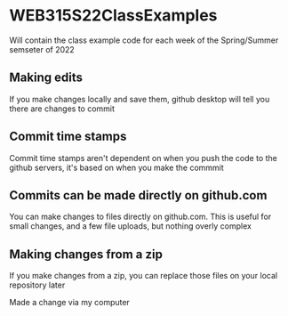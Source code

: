 # WEB315S22ClassExamples

Will contain the class example code for each week of the Spring/Summer semseter of 2022

## Making edits

If you make changes locally and save them, github desktop will tell you there are changes to commit

## Commit time stamps

Commit time stamps aren't dependent on when you push the code to the github servers, it's based on when you make the commmit

## Commits can be made directly on github.com

You can make changes to files directly on github.com. This is useful for small changes, and a few file uploads, but nothing overly complex

## Making changes from a zip

If you make changes from a zip, you can replace those files on your local repository later


Made a change via my computer